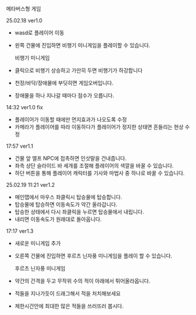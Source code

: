 메타버스형 게임

25.02.18 ver1.0
- wasd로 플레이어 이동
- 왼쪽 건물에 진입하면 비행기 미니게임을 플레이할 수 있습니다.

  비행기 미니게임
- 클릭으로 비행기 상승하고 가만히 두면 비행기가 하강합니다
- 천장/바닥/장애물에 부딧히면 게임오버입니다.
- 장애물을 하나 지나갈 때마다 점수가 오릅니다.

14:32 ver1.0 fix
- 플레이어가 이동할 때에만 먼지효과가 나오도록 수정
- 카메라가 플레이어를 따라 이동하다가 플레이어가 정지한 상태면 흔들리는 현상 수정 

17:57 ver1.1
- 건물 앞 엘프 NPC에 접촉하면 인삿말을 건내줍니다.
- 좌측 상단 슬라이드 바 세개를 조절해 플레이어의 색깔을 바꿀 수 있습니다.
- 하단 버튼을 통해 플레이어 캐릭터를 기사와 마법사 중 하나로 바꿀 수 있습니다.

25.02.19 11:21 ver1.2
- 매인맵에서 마우스 좌클릭시 탑승물에 탑승합니다.
- 탑승물에 탑승하면 이동속도가 약간 올라갑니다.
- 탑승한 상태에서 다시 좌클릭을 누르면 탑승물에서 내립니다.
- 내리면 이동속도가 원래대로 돌아옵니다.

17:17 ver1.3
- 새로운 미니게임 추가
- 오른쪽 건물에 진입하면 후르츠 닌자풍 미니게임을 플레이 할 수 있습니다.

  후르츠 닌자풍 미니게임
- 약간의 간격을 두고 무작위 수의 적이 아래에서 튀어올라옵니다.
- 적들을 지나가듯이 드래그해서 적을 처치해보세요
- 제한시간안에 최대한 많은 적들을 쓰러뜨러 봅시다.
